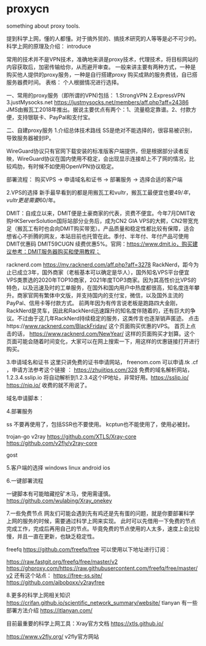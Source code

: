 # proxycn
something about proxy tools.

提到科学上网，懂的人都懂。对于搞外贸的、搞技术研究的人等等是必不可少的。
科学上网的原理及介绍： introduce

常用的技术并不是VPN技术，准确地来讲是proxy技术，代理技术，将目标网站的内容获取后，加密传输给你，从而避开审查。
一般来讲主要有两种方式，一种是购买他人提供的proxy服务，一种是自行搭建proxy
购买成熟的服务费钱，自已搭服务器费时间。
表格：
个人根据情况进行选择。


一、常用的proxy服务（即所谓的VPN)包括：
1.StrongVPN
2.ExpressVPN 
3.justMysocks.net https://justmysocks.net/members/aff.php?aff=24386
JMS由搬瓦工2018年推出。据说主要优点有两个：1、流量稳定靠谱。2、付款方便，支持银联卡、PayPal和支付宝。

二、自建proxy服务
1.介绍总体技术路线
SS是绝对不能选择的，很容易被识别，导致服务器被封IP。

WireGuard协议只有官网下载安装的标准版客户端提供，但是根据部分读者反映，WireGuard协议在国内使用不稳定，会出现显示连接却上不了网的情况，比较鸡肋，有时候不如使用OpenVPN协议稳定。




部署流程：
购买VPS -> 申请域名和证书  -> 部署服务 -> 选择合适的客户端




2.VPS的选择
新手最早看到的都是用搬瓦工和vultr，搬瓦工最便宜也要49$/年，vultr更是需要60$/年。

DMIT：自成立以来，DMIT便是土豪商家的代表，资费不便宜。今年7月DMIT收购HKServerSolution国际站部分业务后，成为CN2 GIA VPS的大鳄，CN2带宽充足（搬瓦工有时也会向DMIT购买带宽）。产品质量和稳定性都比较有保障，适合想省心不折腾的网友，本站目前也托管在此。季付、半年付、年付产品可使用DMIT优惠码 DMIT59CUGN 续费优惠5%。官网：https://www.dmit.io，购买建议参考：DMIT服务器购买和使用教程；

racknerd.com  https://my.racknerd.com/aff.php?aff=3278 
RackNerd，距今为止已成立3年，国外商家（老板基本可以确定是华人），国外知名VPS平台便宜VPS类票选的2020年TOP10商家，2021年度TOP3商家。因为其高性价比VPS的特色，以及迅速及时的工单服务，在国外和国内用户中热度都很高，知名度连年攀升。商家官网有繁体中文版，并支持国内的支付宝，微信，以及国外主流的PayPal、信用卡等付款方式。
前两年因为有传言说老板是跑路四大金刚，RackNerd是灵车，因此和RackNerd迅速蹿升的知名度伴随着的，还有巨大的争议。不过由于这几年RackNerd持续稳定的服务，这类传言也逐渐销声匿迹。
点击https://www.racknerd.com/BlackFriday/ 这个页面购买优惠的VPS。 首页上点击的话，
https://www.racknerd.com/NewYear/  这样的页面购买才划算。这个页面可能会随着时间变化，大家可以在网上搜索一下，用这样的优惠链接打开进行购买。




3.申请域名和证书
这里只讲免费的证书申请网站，
freenom.com 可以申请.tk  .cf ，申请方法参考这个链接 ： https://zhujitips.com/328
免费的域名解析网站， 1.2.3.4.sslip.io  将自动解析到1.2.3.4这个IP地址，非常好用。https://sslip.io/   https://nip.io/
收费的就不用说了。

域名申请脚本：





4.部署服务 

ss 不要再使用了，包括SSR也不要使用。
kcptun也不能使用了，使用必被封。



trojan-go
v2ray  https://github.com/XTLS/Xray-core
https://github.com/v2fly/v2ray-core

gost




5.客户端的选择
windows
linux
android
ios




6.一键部署流程

一键脚本有可能暗藏挖矿木马，使用需谨慎。
https://github.com/wulabing/Xray_onekey




7.一些免费节点
网友们可能会遇到先有鸡还是先有蛋的问题，就是你要部署科学上网的服务的时候，需要通过科学上网来实现。
此时可以先借用一下免费的节点完成工作，完成后再用自己的节点。毕竟免费的节点使用的人太多，速度上会比较慢，并且一直在更新，也缺乏稳定性。

freefq https://github.com/freefq/free
可以使用以下地址进行订阅：

https://raw.fastgit.org/freefq/free/master/v2
https://ghproxy.com/https://raw.githubusercontent.com/freefq/free/master/v2
还有这个站点：
https://free-ss.site/
https://github.com/aiboboxx/v2rayfree


8.更多的科学上网相关知识
https://crifan.github.io/scientific_network_summary/website/
tlanyan 有一些部署方法介绍 https://itlanyan.com/
  
目前最重要的科学上网工具：Xray官方文档
https://xtls.github.io/

https://www.v2fly.org/ v2fly官方网站


